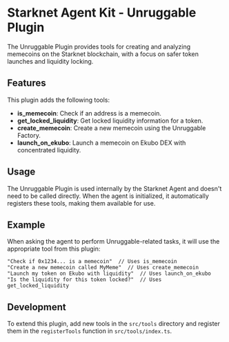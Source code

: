 # Starknet Agent Kit - Unruggable Plugin

The Unruggable Plugin provides tools for creating and analyzing memecoins on the Starknet blockchain, with a focus on safer token launches and liquidity locking.

## Features

This plugin adds the following tools:

- **is_memecoin**: Check if an address is a memecoin.
- **get_locked_liquidity**: Get locked liquidity information for a token.
- **create_memecoin**: Create a new memecoin using the Unruggable Factory.
- **launch_on_ekubo**: Launch a memecoin on Ekubo DEX with concentrated liquidity.

## Usage

The Unruggable Plugin is used internally by the Starknet Agent and doesn't need to be called directly. When the agent is initialized, it automatically registers these tools, making them available for use.

## Example

When asking the agent to perform Unruggable-related tasks, it will use the appropriate tool from this plugin:

```
"Check if 0x1234... is a memecoin"  // Uses is_memecoin
"Create a new memecoin called MyMeme"  // Uses create_memecoin
"Launch my token on Ekubo with liquidity"  // Uses launch_on_ekubo
"Is the liquidity for this token locked?"  // Uses get_locked_liquidity
```

## Development

To extend this plugin, add new tools in the `src/tools` directory and register them in the `registerTools` function in `src/tools/index.ts`.
